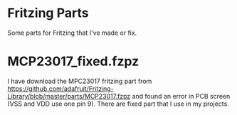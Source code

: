 Fritzing Parts
============

Some parts for Fritzing that I've made or fix.


MCP23017_fixed.fzpz
===================
I have download the MPC23017 fritzing part from 
https://github.com/adafruit/Fritzing-Library/blob/master/parts/MCP23017.fzpz
and found an error in PCB screen (VSS and VDD use one pin 9).
There are fixed part that I use in my projects.
